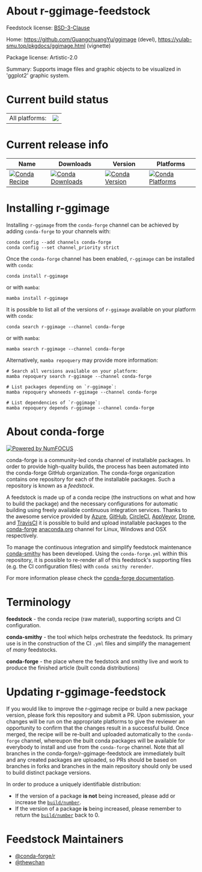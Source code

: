 About r-ggimage-feedstock
=========================

Feedstock license: [BSD-3-Clause](https://github.com/conda-forge/r-ggimage-feedstock/blob/main/LICENSE.txt)

Home: https://github.com/GuangchuangYu/ggimage (devel), https://yulab-smu.top/pkgdocs/ggimage.html (vignette)

Package license: Artistic-2.0

Summary: Supports image files and graphic objects to be visualized in 'ggplot2' graphic system.

Current build status
====================


<table><tr><td>All platforms:</td>
    <td>
      <a href="https://dev.azure.com/conda-forge/feedstock-builds/_build/latest?definitionId=18116&branchName=main">
        <img src="https://dev.azure.com/conda-forge/feedstock-builds/_apis/build/status/r-ggimage-feedstock?branchName=main">
      </a>
    </td>
  </tr>
</table>

Current release info
====================

| Name | Downloads | Version | Platforms |
| --- | --- | --- | --- |
| [![Conda Recipe](https://img.shields.io/badge/recipe-r--ggimage-green.svg)](https://anaconda.org/conda-forge/r-ggimage) | [![Conda Downloads](https://img.shields.io/conda/dn/conda-forge/r-ggimage.svg)](https://anaconda.org/conda-forge/r-ggimage) | [![Conda Version](https://img.shields.io/conda/vn/conda-forge/r-ggimage.svg)](https://anaconda.org/conda-forge/r-ggimage) | [![Conda Platforms](https://img.shields.io/conda/pn/conda-forge/r-ggimage.svg)](https://anaconda.org/conda-forge/r-ggimage) |

Installing r-ggimage
====================

Installing `r-ggimage` from the `conda-forge` channel can be achieved by adding `conda-forge` to your channels with:

```
conda config --add channels conda-forge
conda config --set channel_priority strict
```

Once the `conda-forge` channel has been enabled, `r-ggimage` can be installed with `conda`:

```
conda install r-ggimage
```

or with `mamba`:

```
mamba install r-ggimage
```

It is possible to list all of the versions of `r-ggimage` available on your platform with `conda`:

```
conda search r-ggimage --channel conda-forge
```

or with `mamba`:

```
mamba search r-ggimage --channel conda-forge
```

Alternatively, `mamba repoquery` may provide more information:

```
# Search all versions available on your platform:
mamba repoquery search r-ggimage --channel conda-forge

# List packages depending on `r-ggimage`:
mamba repoquery whoneeds r-ggimage --channel conda-forge

# List dependencies of `r-ggimage`:
mamba repoquery depends r-ggimage --channel conda-forge
```


About conda-forge
=================

[![Powered by
NumFOCUS](https://img.shields.io/badge/powered%20by-NumFOCUS-orange.svg?style=flat&colorA=E1523D&colorB=007D8A)](https://numfocus.org)

conda-forge is a community-led conda channel of installable packages.
In order to provide high-quality builds, the process has been automated into the
conda-forge GitHub organization. The conda-forge organization contains one repository
for each of the installable packages. Such a repository is known as a *feedstock*.

A feedstock is made up of a conda recipe (the instructions on what and how to build
the package) and the necessary configurations for automatic building using freely
available continuous integration services. Thanks to the awesome service provided by
[Azure](https://azure.microsoft.com/en-us/services/devops/), [GitHub](https://github.com/),
[CircleCI](https://circleci.com/), [AppVeyor](https://www.appveyor.com/),
[Drone](https://cloud.drone.io/welcome), and [TravisCI](https://travis-ci.com/)
it is possible to build and upload installable packages to the
[conda-forge](https://anaconda.org/conda-forge) [anaconda.org](https://anaconda.org/)
channel for Linux, Windows and OSX respectively.

To manage the continuous integration and simplify feedstock maintenance
[conda-smithy](https://github.com/conda-forge/conda-smithy) has been developed.
Using the ``conda-forge.yml`` within this repository, it is possible to re-render all of
this feedstock's supporting files (e.g. the CI configuration files) with ``conda smithy rerender``.

For more information please check the [conda-forge documentation](https://conda-forge.org/docs/).

Terminology
===========

**feedstock** - the conda recipe (raw material), supporting scripts and CI configuration.

**conda-smithy** - the tool which helps orchestrate the feedstock.
                   Its primary use is in the construction of the CI ``.yml`` files
                   and simplify the management of *many* feedstocks.

**conda-forge** - the place where the feedstock and smithy live and work to
                  produce the finished article (built conda distributions)


Updating r-ggimage-feedstock
============================

If you would like to improve the r-ggimage recipe or build a new
package version, please fork this repository and submit a PR. Upon submission,
your changes will be run on the appropriate platforms to give the reviewer an
opportunity to confirm that the changes result in a successful build. Once
merged, the recipe will be re-built and uploaded automatically to the
`conda-forge` channel, whereupon the built conda packages will be available for
everybody to install and use from the `conda-forge` channel.
Note that all branches in the conda-forge/r-ggimage-feedstock are
immediately built and any created packages are uploaded, so PRs should be based
on branches in forks and branches in the main repository should only be used to
build distinct package versions.

In order to produce a uniquely identifiable distribution:
 * If the version of a package **is not** being increased, please add or increase
   the [``build/number``](https://docs.conda.io/projects/conda-build/en/latest/resources/define-metadata.html#build-number-and-string).
 * If the version of a package **is** being increased, please remember to return
   the [``build/number``](https://docs.conda.io/projects/conda-build/en/latest/resources/define-metadata.html#build-number-and-string)
   back to 0.

Feedstock Maintainers
=====================

* [@conda-forge/r](https://github.com/orgs/conda-forge/teams/r/)
* [@thewchan](https://github.com/thewchan/)

